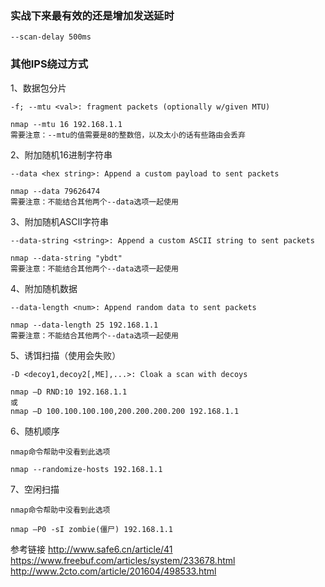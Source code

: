 ### 实战下来最有效的还是增加发送延时
```
--scan-delay 500ms
```
### 其他IPS绕过方式
1、数据包分片
```
-f; --mtu <val>: fragment packets (optionally w/given MTU)

nmap --mtu 16 192.168.1.1
需要注意：--mtu的值需要是8的整数倍，以及太小的话有些路由会丢弃
```
2、附加随机16进制字符串
```
--data <hex string>: Append a custom payload to sent packets

nmap --data 79626474
需要注意：不能结合其他两个--data选项一起使用
```
3、附加随机ASCII字符串
```
--data-string <string>: Append a custom ASCII string to sent packets

nmap --data-string "ybdt"
需要注意：不能结合其他两个--data选项一起使用
```
4、附加随机数据
```
--data-length <num>: Append random data to sent packets

nmap --data-length 25 192.168.1.1
需要注意：不能结合其他两个--data选项一起使用
```
5、诱饵扫描（使用会失败）
```
-D <decoy1,decoy2[,ME],...>: Cloak a scan with decoys

nmap –D RND:10 192.168.1.1
或
nmap –D 100.100.100.100,200.200.200.200 192.168.1.1
```
6、随机顺序
```
nmap命令帮助中没看到此选项

nmap --randomize-hosts 192.168.1.1
```
7、空闲扫描
```
nmap命令帮助中没看到此选项

nmap –P0 -sI zombie(僵尸) 192.168.1.1
```

参考链接
http://www.safe6.cn/article/41  
https://www.freebuf.com/articles/system/233678.html  
http://www.2cto.com/article/201604/498533.html  
